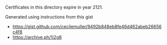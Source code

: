 Certificates in this directory expire in year 2121.

Generated using instructions from this gist
- <https://gist.github.com/cecilemuller/9492b848eb8fe46d462abeb26656c4f8>
- <https://archive.ph/1i2g8>
